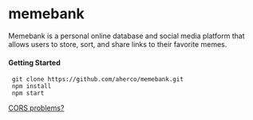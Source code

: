 # memebank
 Memebank is a personal online database and social media platform that allows users to store, sort, and share links to their favorite memes.


 #### Getting Started
 ```
  git clone https://github.com/aherco/memebank.git
  npm install
  npm start
 ```

[CORS problems?](https://goo.gl/oQNhwh)
